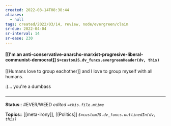```yaml
---
created: 2022-03-14T08:38:44 
aliases:
  - null
tags: created/2022/03/14, review, node/evergreen/claim
sr-due: 2022-04-04
sr-interval: 14
sr-ease: 230
---
```


#### [[I'm an anti-conservative-anarcho-marxist-progresive-liberal-communist-democrat]] `$=customJS.dv_funcs.evergreenHeader(dv, this)`

[[Humans love to group eachother]]
and I love to group myself with all humans.

:)... you're a dumbass

### <hr class="footnote"/>

**Status**:: #EVER/WEED 
*edited `=this.file.mtime`*

**Topics**:: [[meta-irony]], [[Politics]]
*`$=customJS.dv_funcs.outlinedIn(dv, this)`*
